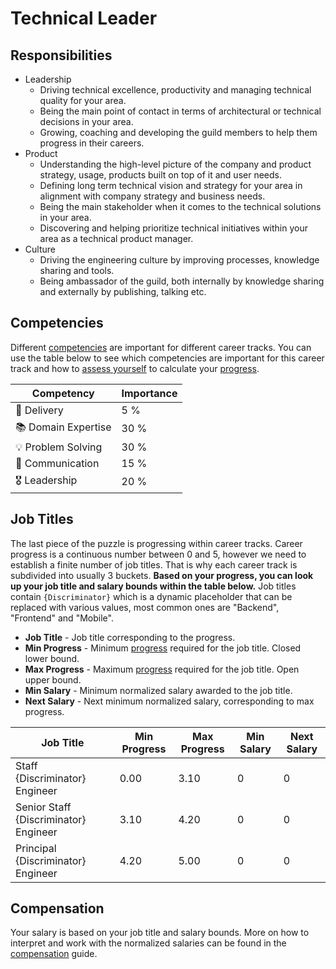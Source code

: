 # Technical Leader

## Responsibilities

- Leadership
  - Driving technical excellence, productivity and managing technical quality for your area.
  - Being the main point of contact in terms of architectural or technical decisions in your area.
  - Growing, coaching and developing the guild members to help them progress in their careers.
- Product
  - Understanding the high-level picture of the company and product strategy, usage, products built on top of it and user needs.
  - Defining long term technical vision and strategy for your area in alignment with company strategy and business needs.
  - Being the main stakeholder when it comes to the technical solutions in your area.
  - Discovering and helping prioritize technical initiatives within your area as a technical product manager.
- Culture
  - Driving the engineering culture by improving processes, knowledge sharing and tools.
  - Being ambassador of the guild, both internally by knowledge sharing and externally by publishing, talking etc.

## Competencies

Different [competencies](../competencies.md) are important for different career tracks. You can use the table below to see which competencies are important for this career track and how to [assess yourself](../performance-reviews/competency-assessment.md) to calculate your [progress](../progress.md).

| Competency          | Importance |
| ------------------- | ---------- |
| 🚚 Delivery         | 5 %        |
| 📚 Domain Expertise | 30 %       |
| 💡 Problem Solving  | 30 %       |
| 💬 Communication    | 15 %       |
| 🎖️ Leadership       | 20 %       |

## Job Titles

The last piece of the puzzle is progressing within career tracks. Career progress is a continuous number between 0 and 5, however we need to establish a finite number of job titles. That is why each career track is subdivided into usually 3 buckets. **Based on your progress, you can look up your job title and salary bounds within the table below.** Job titles contain `{Discriminator}` which is a dynamic placeholder that can be replaced with various values, most common ones are "Backend", "Frontend" and "Mobile".

- **Job Title** - Job title corresponding to the progress.
- **Min Progress** - Minimum [progress](../progress.md) required for the job title. Closed lower bound.
- **Max Progress** - Maximum [progress](../progress.md) required for the job title. Open upper bound.
- **Min Salary** - Minimum normalized salary awarded to the job title.
- **Next Salary** - Next minimum normalized salary, corresponding to max progress.

| Job Title                             | Min Progress | Max Progress | Min Salary | Next Salary |
| ------------------------------------- | ------------ | ------------ | ---------- | ----------- |
| Staff {Discriminator} Engineer        | 0.00         | 3.10         | 0          | 0           |
| Senior Staff {Discriminator} Engineer | 3.10         | 4.20         | 0          | 0           |
| Principal {Discriminator} Engineer    | 4.20         | 5.00         | 0          | 0           |

## Compensation

Your salary is based on your job title and salary bounds. More on how to interpret and work with the normalized salaries can be found in the [compensation](../compensation.md) guide.
